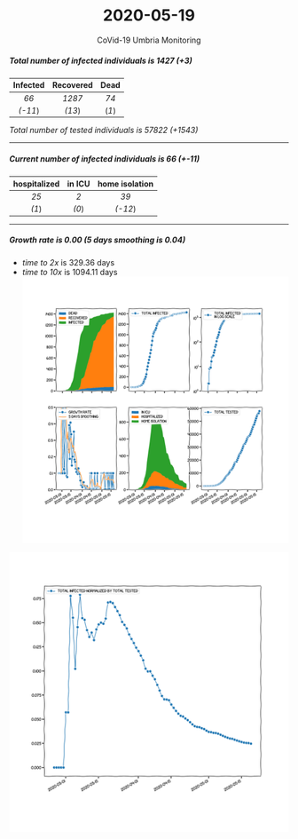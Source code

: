 <div align='center'>

# 2020-05-19
CoVid-19 Umbria Monitoring
</div>

##### Total number of infected individuals is 1427 (+3)
Infected | Recovered | Dead
:---: | :---: | :---:
*66* | *1287* | *74*
*(-11*) | *(13*) | (*1*)

*Total number of tested individuals is 57822 (+1543)*
***
##### Current number of infected individuals is 66 (+-11)
hospitalized | in ICU | home isolation
:---: | :---: | :---:
*25* |*2* |*39*
*(1*) |*(0*) |*(-12*)
***
##### Growth rate is 0.00 (5 days smoothing is 0.04)
- *time to 2x* is 329.36 days
- *time to 10x* is 1094.11 days
![stats][stats]

![infected_normalized][infected_normalized]

[stats]: stats_Umbria.png
[infected_normalized]: infected_normalized_Umbria.png
